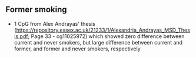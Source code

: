 ## Former smoking
* 1 CpG from Alex Andrayas' thesis (https://repository.essex.ac.uk/21233/1/Alexandria_Andrayas_MSD_Thesis.pdf; Page 33 - cg11025972) which showed zero difference between current and never smokers, but large difference between current and former, and former and never smokers, respectively 
